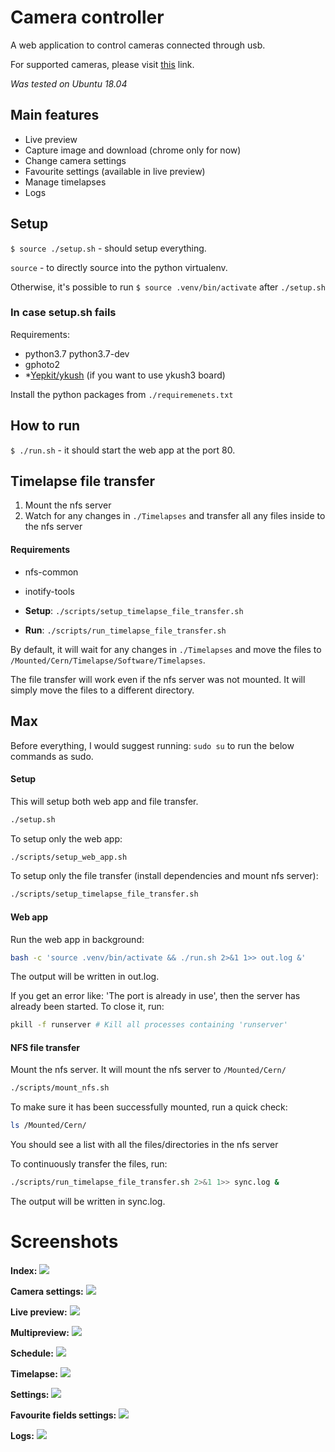 # Camera controller
A web application to control cameras connected through usb.

For supported cameras, please visit [this](http://www.gphoto.org/proj/libgphoto2/support.php) link.

*Was tested on Ubuntu 18.04*

## Main features
- Live preview
- Capture image and download (chrome only for now)
- Change camera settings
- Favourite settings (available in live preview)
- Manage timelapses
- Logs

## Setup
`$ source ./setup.sh` - should setup everything.

`source` - to directly source into the python virtualenv.

Otherwise, it's possible to run `$ source .venv/bin/activate` after `./setup.sh`

### In case setup.sh fails
Requirements:
- python3.7 python3.7-dev
- gphoto2
- *[Yepkit/ykush](https://github.com/Yepkit/ykush.git) (if you want to use ykush3 board)

Install the python packages from `./requiremenets.txt`

## How to run
`$ ./run.sh` - it should start the web app at the port 80.


## Timelapse file transfer
1. Mount the nfs server
2. Watch for any changes in `./Timelapses` and transfer all any files inside to the nfs server

#### Requirements
- nfs-common
- inotify-tools


- **Setup**: `./scripts/setup_timelapse_file_transfer.sh`
- **Run**: `./scripts/run_timelapse_file_transfer.sh`

By default, it will wait for any changes in `./Timelapses` and move the files to `/Mounted/Cern/Timelapse/Software/Timelapses`.

The file transfer will work even if the nfs server was not mounted. It will simply move the files to a different directory.


## Max

Before everything, I would suggest running: `sudo su` to run the below commands as sudo.

#### Setup
This will setup both web app and file transfer.
~~~bash
./setup.sh
~~~

To setup only the web app:
~~~bash
./scripts/setup_web_app.sh
~~~

To setup only the file transfer (install dependencies and mount nfs server):
~~~bash
./scripts/setup_timelapse_file_transfer.sh
~~~


#### Web app
Run the web app in background:
~~~bash
bash -c 'source .venv/bin/activate && ./run.sh 2>&1 1>> out.log &'
~~~

The output will be written in out.log.

If you get an error like: 'The port is already in use', then the server has already been started. To close it, run:
~~~bash
pkill -f runserver # Kill all processes containing 'runserver'
~~~


#### NFS file transfer

Mount the nfs server. It will mount the nfs server to `/Mounted/Cern/`
~~~bash
./scripts/mount_nfs.sh
~~~

To make sure it has been successfully mounted, run a quick check:
~~~bash
ls /Mounted/Cern/
~~~
You should see a list with all the files/directories in the nfs server

To continuously transfer the files, run:
~~~bash
./scripts/run_timelapse_file_transfer.sh 2>&1 1>> sync.log &
~~~

The output will be written in sync.log.

# Screenshots
**Index:**
![](./imgs/index.png)

**Camera settings:**
![](./imgs/all_settings.png)

**Live preview:**
![](./imgs/single_preview.png)

**Multipreview:**
![](./imgs/multipreview.png)

**Schedule:**
![](./imgs/schedule.png)

**Timelapse:**
![](./imgs/timelapse.png)

**Settings:**
![](./imgs/general_settings.png)

**Favourite fields settings:**
![](./imgs/fav_fields_settings.png)

**Logs:**
![](./imgs/logs.png)
